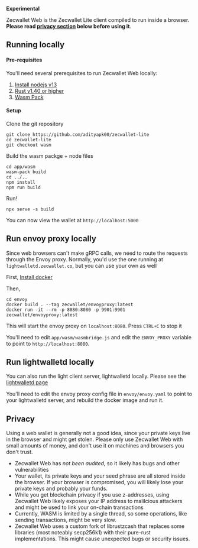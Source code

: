 **Experimental**


Zecwallet Web is the Zecwallet Lite client compiled to run inside a browser. __Please read [privacy section](#privacy) below before using it__.

## Running locally

#### Pre-requisites
You'll need several prerequisites to run Zecwallet Web locally:
1. [Install nodejs v13](https://nodejs.org/en/download/package-manager/)
2. [Rust v1.40 or higher](https://www.rust-lang.org/tools/install)
3. [Wasm Pack](https://rustwasm.github.io/wasm-pack/installer/)

#### Setup
Clone the git repository
```
git clone https://github.com/adityapk00/zecwallet-lite
cd zecwallet-lite
git checkout wasm
```

Build the wasm packge + node files
```
cd app/wasm
wasm-pack build
cd ../..
npm install
npm run build
```

Run!
```
npx serve -s build
```

You can now view the wallet at `http://localhost:5000`

## Run envoy proxy locally
Since web browsers can't make gRPC calls, we need to route the requests through the Envoy proxy. Normally, you'd use the one running at `lightwalletd.zecwallet.co`, but you can use your own as well

First, [Install docker](https://doc.owncloud.com/server/admin_manual/installation/docker/)

Then, 
```
cd envoy
docker build . --tag zecwallet/envoyproxy:latest
docker run -it --rm -p 8080:8080 -p 9901:9901 zecwallet/envoyproxy:latest
```

This will start the envoy proxy on `localhost:8080`. Press `CTRL+C` to stop it

You'll need to edit `app/wasm/wasmbridge.js` and edit the `ENVOY_PROXY` variable to point to `http://localhost:8080`. 

## Run lightwalletd locally
You can also run the light client server, lightwalletd locally. Please see the [lightwalletd page](http://github.com/adityapk00/lightwalletd)

You'll need to edit the envoy proxy config file in `envoy/envoy.yaml` to point to your lightwalletd server, and rebuild the docker image and run it. 

## Privacy
Using a web wallet is generally not a good idea, since your private keys live in the browser and might get stolen. Please only use Zecwallet Web with small amounts of money, and don't use it on machines and browsers you don't trust. 

* Zecwallet Web has *not been audited*, so it likely has bugs and other vulnerabilities
* Your wallet, its private keys and your seed phrase are all stored inside the browser. If your browser is compromised, you will likely lose your private keys and probably your funds. 
* While you get blockchain privacy if you use z-addresses, using Zecwallet Web likely exposes your IP address to malilcious attackers and might be used to link your on-chain transactions
* Currently, WASM is limited by a single thread, so some operations, like sending transactions, might be very slow. 
* Zecwallet Web uses a custom fork of librustzcash that replaces some libraries (most noteably secp256k1) with their pure-rust implementations. This might cause unexpected bugs or security issues.


